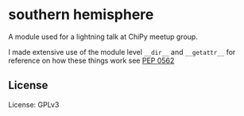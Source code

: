 # southern hemisphere

A module used for a lightning talk at ChiPy meetup group.

I made extensive use of the module level `__dir__` and `__getattr__` for reference on how these things work see [PEP 0562](https://www.python.org/dev/peps/pep-0562/)

## License

License: GPLv3

